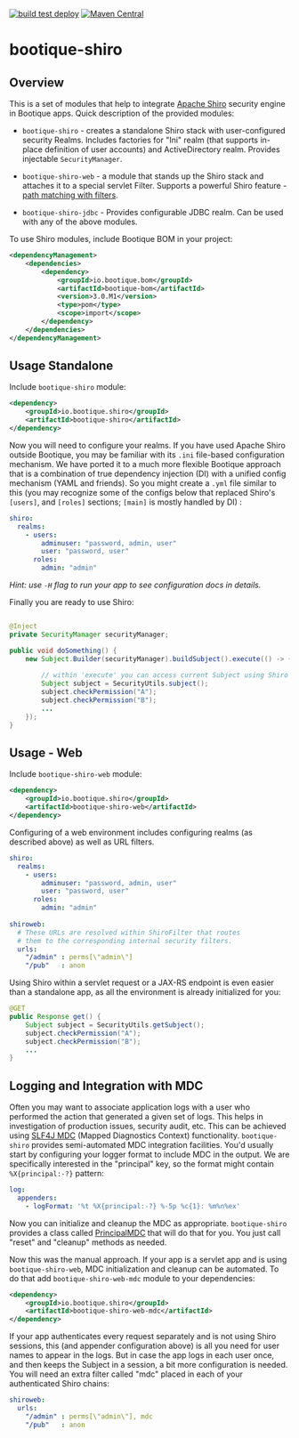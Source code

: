 <!--
  Licensed to ObjectStyle LLC under one
  or more contributor license agreements.  See the NOTICE file
  distributed with this work for additional information
  regarding copyright ownership.  The ObjectStyle LLC licenses
  this file to you under the Apache License, Version 2.0 (the
  "License"); you may not use this file except in compliance
  with the License.  You may obtain a copy of the License at

    http://www.apache.org/licenses/LICENSE-2.0

  Unless required by applicable law or agreed to in writing,
  software distributed under the License is distributed on an
  "AS IS" BASIS, WITHOUT WARRANTIES OR CONDITIONS OF ANY
  KIND, either express or implied.  See the License for the
  specific language governing permissions and limitations
  under the License.
  -->

[![build test deploy](https://github.com/bootique/bootique-shiro/actions/workflows/maven.yml/badge.svg)](https://github.com/bootique/bootique-shiro/actions/workflows/maven.yml)
[![Maven Central](https://img.shields.io/maven-central/v/io.bootique.shiro/bootique-shiro.svg?colorB=brightgreen)](https://search.maven.org/artifact/io.bootique.shiro/bootique-shiro/)

# bootique-shiro

## Overview

This is a set of modules that help to integrate [Apache Shiro](http://shiro.apache.org/) security engine in Bootique apps. 
Quick description of the provided modules:

* `bootique-shiro` - creates a standalone Shiro stack with user-configured security Realms. Includes factories for 
"Ini" realm (that supports in-place definition of user accounts) and ActiveDirectory realm. Provides injectable 
`SecurityManager`.

* `bootique-shiro-web` - a module that stands up the Shiro stack and attaches it to a special servlet Filter. Supports
a powerful Shiro feature - [path matching with filters](https://shiro.apache.org/web.html#urls-).

* `bootique-shiro-jdbc` - Provides configurable JDBC realm. Can be used with any of the above modules.

To use Shiro modules, include Bootique BOM in your project:

```xml
<dependencyManagement>
    <dependencies>
        <dependency>
            <groupId>io.bootique.bom</groupId>
            <artifactId>bootique-bom</artifactId>
            <version>3.0.M1</version>
            <type>pom</type>
            <scope>import</scope>
        </dependency>
    </dependencies>
</dependencyManagement>
```

## Usage Standalone

Include `bootique-shiro` module:
```xml
<dependency>
	<groupId>io.bootique.shiro</groupId>
	<artifactId>bootique-shiro</artifactId>
</dependency>
```
Now you will need to configure your realms. If you have used Apache Shiro outside Bootique, you may be familiar with 
its `.ini` file-based configuration mechanism. We have ported it to a much more flexible Bootique approach that 
is a combination of true dependency injection (DI) with a unified config mechanism (YAML and friends). So you might 
create a `.yml` file similar to this (you may recognize some of the configs below that replaced Shiro's 
`[users]`, and `[roles]` sections; `[main]` is mostly handled by DI) :

```yaml
shiro:
  realms:
    - users:
        adminuser: "password, admin, user"
        user: "password, user"
      roles:
        admin: "admin"
```

_Hint: use `-H` flag to run your app to see configuration docs in details._


Finally you are ready to use Shiro:

```java

@Inject
private SecurityManager securityManager;

public void doSomething() {
    new Subject.Builder(securityManager).buildSubject().execute(() -> {
        
        // within 'execute' you can access current Subject using Shiro API
        Subject subject = SecurityUtils.subject();
        subject.checkPermission("A");
        subject.checkPermission("B");
        ...
    });
}

```

## Usage - Web

Include `bootique-shiro-web` module:
```xml
<dependency>
	<groupId>io.bootique.shiro</groupId>
	<artifactId>bootique-shiro-web</artifactId>
</dependency>
```
Configuring of a web environment includes configuring realms (as described above) as well as URL filters.

```yaml
shiro:
  realms:
    - users:
        adminuser: "password, admin, user"
        user: "password, user"
      roles:
        admin: "admin"
        
shiroweb:
  # These URLs are resolved within ShiroFilter that routes 
  # them to the corresponding internal security filters.
  urls:
    "/admin" : perms[\"admin\"]
    "/pub"   : anon
```
Using Shiro within a servlet request or a JAX-RS endpoint is even easier than a standalone app, as all the environment 
is already initialized for you:


```java
@GET
public Response get() {
    Subject subject = SecurityUtils.getSubject();
    subject.checkPermission("A");
    subject.checkPermission("B");
    ...
}

```

## Logging and Integration with MDC

Often you may want to associate application logs with a user who performed the action that generated a given set of logs. 
This helps in investigation of production issues, security audit, etc. This can be achieved using 
[SLF4J MDC](https://logback.qos.ch/manual/mdc.html) (Mapped Diagnostics Context) functionality. `bootique-shiro` 
provides semi-automated MDC integration facilities. You'd usually start by configuring your logger format to include MDC 
in the output. We are specifically interested in the "principal" key, so the format might contain `%X{principal:-?}` pattern:

```yaml
log:
  appenders:
    - logFormat: '%t %X{principal:-?} %-5p %c{1}: %m%n%ex'
```

Now you can initialize and cleanup the MDC as appropriate. `bootique-shiro` provides a class called 
[PrincipalMDC](https://github.com/bootique/bootique-shiro/blob/master/bootique-shiro/src/main/java/io/bootique/shiro/mdc/PrincipalMDC.java) 
that will do that for you. You just call "reset" and "cleanup" methods as needed.

Now this was the manual approach. If your app is a servlet app and is using `bootique-shiro-web`, MDC initialization and cleanup can be automated. To do that add `bootique-shiro-web-mdc` module to your dependencies:
```xml
<dependency>
	<groupId>io.bootique.shiro</groupId>
	<artifactId>bootique-shiro-web-mdc</artifactId>
</dependency>
```
If your app authenticates every request separately and is not using Shiro sessions, this (and appender configuration above) is all you need for user names to appear in the logs. But in case the app logs in each user once, and then keeps the Subject in a session, a bit more configuration is needed. You will need an extra filter called "mdc" placed in each of your authenticated Shiro chains:

```yaml
shiroweb:
  urls:
    "/admin" : perms[\"admin\"], mdc
    "/pub"   : anon
```
